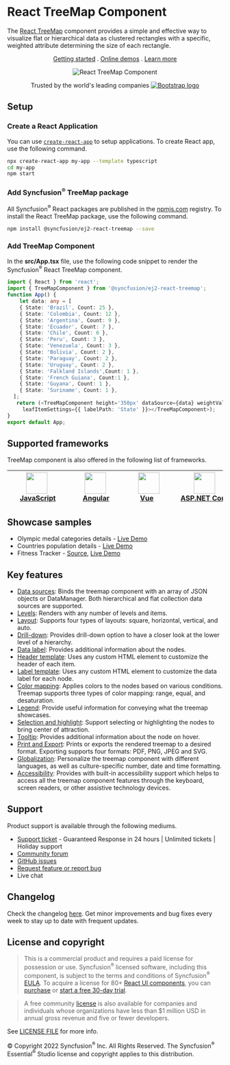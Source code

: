 # React TreeMap Component

The [React TreeMap](https://www.syncfusion.com/react-components/react-treemap?utm_source=npm&utm_medium=listing&utm_campaign=react-treemap-npm) component provides a simple and effective way to visualize flat or hierarchical data as clustered rectangles with a specific, weighted attribute determining the size of each rectangle.

<p align="center">
    <a href="https://ej2.syncfusion.com/react/documentation/treemap/getting-started/?utm_source=npm&utm_medium=listing&utm_campaign=react-treemap-npm">Getting started</a> . 
    <a href="https://ej2.syncfusion.com/react/demos/?utm_source=npm&utm_medium=listing&utm_campaign=react-treemap-npm#/bootstrap5/treemap/default">Online demos</a> . 
    <a href="https://www.syncfusion.com/react-components/react-treemap?utm_source=npm&utm_medium=listing&utm_campaign=react-treemap-npm">Learn more</a>
</p>

<p align="center">
    <img src="https://raw.githubusercontent.com/SyncfusionExamples/nuget-img/master/react/react-treemap.png" alt="React TreeMap Component">
</p>

<p align="center">
Trusted by the world's leading companies
  <a href="https://www.syncfusion.com">
    <img src="https://raw.githubusercontent.com/SyncfusionExamples/nuget-img/master/syncfusion/syncfusion-trusted-companies.webp" alt="Bootstrap logo">
  </a>
</p>

## Setup

### Create a React Application

You can use [`create-react-app`](https://github.com/facebookincubator/create-react-app) to setup applications. To create React app, use the following command.

```bash
npx create-react-app my-app --template typescript
cd my-app
npm start
```

### Add Syncfusion<sup>®</sup> TreeMap package

All Syncfusion<sup>®</sup> React packages are published in the [npmjs.com](https://www.npmjs.com/~syncfusionorg) registry. To install the React TreeMap package, use the following command.

```sh
npm install @syncfusion/ej2-react-treemap --save
```

### Add TreeMap Component

In the **src/App.tsx** file, use the following code snippet to render the Syncfusion<sup>®</sup> React TreeMap component.

```typescript
import { React } from 'react';
import { TreeMapComponent } from '@syncfusion/ej2-react-treemap';
function App() {
    let data: any = [
    { State: 'Brazil', Count: 25 },
    { State: 'Colombia', Count: 12 },
    { State: 'Argentina', Count: 9 },
    { State: 'Ecuador', Count: 7 },
    { State: 'Chile', Count: 6 },
    { State: 'Peru', Count: 3 },
    { State: 'Venezuela', Count: 3 },
    { State: 'Bolivia', Count: 2 },
    { State: 'Paraguay', Count: 2 },
    { State: 'Uruguay', Count: 2 },
    { State: 'Falkland Islands',Count: 1 },
    { State: 'French Guiana', Count:1 },
    { State: 'Guyana', Count: 1 },
    { State: 'Suriname', Count: 1 },
  ];
   return (<TreeMapComponent height='350px' dataSource={data} weightValuePath='Count'
     leafItemSettings={{ labelPath: 'State' }}></TreeMapComponent>);
}
export default App;
```

## Supported frameworks

TreeMap component is also offered in the following list of frameworks.

| [<img src="https://ej2.syncfusion.com/github/images/js.svg" height="50" />](https://www.syncfusion.com/javascript-ui-controls?utm_medium=listing&utm_source=github)<br/>&nbsp;&nbsp;&nbsp;&nbsp;&nbsp;[JavaScript](https://www.syncfusion.com/javascript-ui-controls?utm_medium=listing&utm_source=github)&nbsp;&nbsp;&nbsp;&nbsp; | [<img src="https://ej2.syncfusion.com/github/images/angular.svg"  height="50" />](https://www.syncfusion.com/angular-components/?utm_medium=listing&utm_source=github)<br/>&nbsp;&nbsp;&nbsp;&nbsp;&nbsp;&nbsp;&nbsp;[Angular](https://www.syncfusion.com/angular-components/?utm_medium=listing&utm_source=github)&nbsp;&nbsp;&nbsp;&nbsp;&nbsp;&nbsp; | [<img src="https://ej2.syncfusion.com/github/images/vue.svg" height="50" />](https://www.syncfusion.com/vue-ui-components?utm_medium=listing&utm_source=github)<br/>&nbsp;&nbsp;&nbsp;&nbsp;&nbsp;&nbsp;&nbsp;[Vue](https://www.syncfusion.com/vue-ui-components?utm_medium=listing&utm_source=github)&nbsp;&nbsp;&nbsp;&nbsp;&nbsp;&nbsp;&nbsp;&nbsp;&nbsp; | [<img src="https://ej2.syncfusion.com/github/images/netcore.svg" height="50" />](https://www.syncfusion.com/aspnet-core-ui-controls?utm_medium=listing&utm_source=github)<br/>&nbsp;&nbsp;[ASP.NET&nbsp;Core](https://www.syncfusion.com/aspnet-core-ui-controls?utm_medium=listing&utm_source=github)&nbsp;&nbsp; | [<img src="https://ej2.syncfusion.com/github/images/netmvc.svg" height="50" />](https://www.syncfusion.com/aspnet-mvc-ui-controls?utm_medium=listing&utm_source=github)<br/>&nbsp;&nbsp;[ASP.NET&nbsp;MVC](https://www.syncfusion.com/aspnet-mvc-ui-controls?utm_medium=listing&utm_source=github)&nbsp;&nbsp; | 
| :-----: | :-----: | :-----: | :-----: | :-----: |

## Showcase samples

* Olympic medal categories details - [Live Demo](https://ej2.syncfusion.com/react/demos/#/material/treemap/customization)
* Countries population details - [Live Demo](https://ej2.syncfusion.com/react/demos/#/material/treemap/drilldown)
* Fitness Tracker - [Source](https://github.com/SyncfusionExamples/showcase-react-health-tracker-dashboard-demo), [Live Demo](https://ej2.syncfusion.com/showcase/react/fitness-tracker-app/)

## Key features

* [Data sources](https://ej2.syncfusion.com/react/documentation/treemap/data-binding/?utm_source=npm&utm_campaign=react-treemap-npm): Binds the treemap component with an array of JSON objects or DataManager. Both hierarchical and flat collection data sources are supported.
* [Levels](https://ej2.syncfusion.com/react/documentation/treemap/levels/?utm_source=npm&utm_campaign=react-treemap-npm): Renders with any number of levels and items.
* [Layout](https://ej2.syncfusion.com/react/documentation/treemap/layout/?utm_source=npm&utm_campaign=react-treemap-npm): Supports four types of layouts: square, horizontal, vertical, and auto.
* [Drill-down](https://ej2.syncfusion.com/react/documentation/treemap/drilldown/?utm_source=npm&utm_campaign=react-treemap-npm): Provides drill-down option to have a closer look at the lower level of a hierarchy.
* [Data label](https://ej2.syncfusion.com/react/documentation/treemap/data-label/?utm_source=npm&utm_campaign=react-treemap-npm): Provides additional information about the nodes.
* [Header template](https://ej2.syncfusion.com/react/documentation/treemap/levels/?utm_source=npm&utm_campaign=react-treemap-npm#header-template-and-position): Uses any custom HTML element to customize the header of each item.
* [Label template](https://ej2.syncfusion.com/react/documentation/treemap/data-label/?utm_source=npm&utm_campaign=react-treemap-npm#template): Uses any custom HTML element to customize the data label for each node.
* [Color mapping](https://ej2.syncfusion.com/react/documentation/treemap/color-mapping/?utm_source=npm&utm_campaign=react-treemap-npm): Applies colors to the nodes based on various conditions. Treemap supports three types of color mapping: range, equal, and desaturation.
* [Legend](https://ej2.syncfusion.com/react/documentation/treemap/legend/?utm_source=npm&utm_campaign=react-treemap-npm): Provide useful information for conveying what the treemap showcases. 
* [Selection and highlight](https://ej2.syncfusion.com/react/documentation/treemap/selection-and-highlight/?utm_source=npm&utm_campaign=react-treemap-npm): Support selecting or highlighting the nodes to bring center of attraction.
* [Tooltip](https://ej2.syncfusion.com/react/documentation/treemap/tooltip/?utm_source=npm&utm_campaign=react-treemap-npm): Provides additional information about the node on hover.
* [Print and Export](https://ej2.syncfusion.com/react/documentation/treemap/print-and-export/?utm_source=npm&utm_campaign=react-treemap-npm): Prints or exports the rendered treemap to a desired format. Exporting supports four formats: PDF, PNG, JPEG and SVG.
* [Globalization](https://ej2.syncfusion.com/react/documentation/treemap/internationalization/?utm_source=npm&utm_medium=listing&utm_campaign=react-treemap-npm): Personalize the treemap component with different languages, as well as culture-specific number, date and time formatting.
* [Accessibility](https://ej2.syncfusion.com/react/documentation/treemap/accessibility/?utm_source=npm&utm_medium=listing&utm_campaign=react-treemap-npm): Provides with built-in accessibility support which helps to access all the treemap component features through the keyboard, screen readers, or other assistive technology devices.

## Support

Product support is available through the following mediums.

* [Support ticket](https://support.syncfusion.com/support/tickets/create) - Guaranteed Response in 24 hours | Unlimited tickets | Holiday support
* [Community forum](https://www.syncfusion.com/forums/react-js2?utm_source=npm&utm_medium=listing&utm_campaign=react-treemap-npm)
* [GitHub issues](https://github.com/syncfusion/ej2-react-ui-components/issues/new)
* [Request feature or report bug](https://www.syncfusion.com/feedback/react?utm_source=npm&utm_medium=listing&utm_campaign=react-treemap-npm)
* Live chat

## Changelog

Check the changelog [here](https://github.com/syncfusion/ej2-react-ui-components/blob/master/components/treemap/CHANGELOG.md?utm_source=npm&utm_campaign=react-treemap-npm). Get minor improvements and bug fixes every week to stay up to date with frequent updates.

## License and copyright

> This is a commercial product and requires a paid license for possession or use. Syncfusion<sup>®</sup> licensed software, including this component, is subject to the terms and conditions of Syncfusion<sup>®</sup> [EULA](https://www.syncfusion.com/eula/es/). To acquire a license for 80+ [React UI components](https://www.syncfusion.com/react-components), you can [purchase](https://www.syncfusion.com/sales/products) or [start a free 30-day trial](https://www.syncfusion.com/account/manage-trials/start-trials).

> A free community [license](https://www.syncfusion.com/products/communitylicense) is also available for companies and individuals whose organizations have less than $1 million USD in annual gross revenue and five or fewer developers.

See [LICENSE FILE](https://github.com/syncfusion/ej2-react-ui-components/blob/master/license?utm_source=npm&utm_campaign=react-treemap-npm) for more info.

&copy; Copyright 2022 Syncfusion<sup>®</sup> Inc. All Rights Reserved. The Syncfusion<sup>®</sup> Essential<sup>®</sup> Studio license and copyright applies to this distribution.